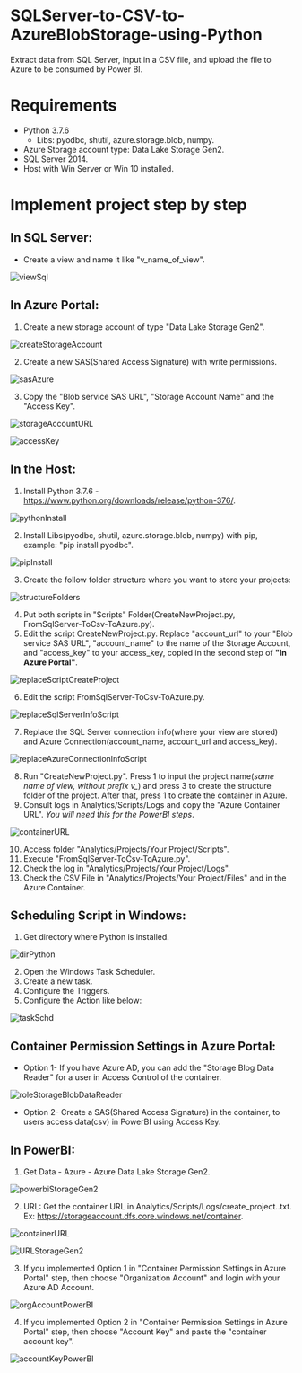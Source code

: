 # SQLServer-to-CSV-to-AzureBlobStorage-using-Python
Extract data from SQL Server, input in a CSV file, and upload the file to Azure to be consumed by Power BI.

# Requirements
* Python 3.7.6
  * Libs: pyodbc, shutil, azure.storage.blob, numpy.
* Azure Storage account type: Data Lake Storage Gen2.
* SQL Server 2014.
* Host with Win Server or Win 10 installed.

# Implement project step by step

## In SQL Server:
* Create a view and name it like "v_name_of_view".

![viewSql](https://github.com/andreismael/SQLServer-to-CSV-to-AzureBlobStorage-using-Python/blob/master/Images/viewSqlServer.png)
  
## In Azure Portal:
1. Create a new storage account of type "Data Lake Storage Gen2".

![createStorageAccount](https://github.com/andreismael/SQLServer-to-CSV-to-AzureBlobStorage-using-Python/blob/master/Images/storageAccountAzure.png)

2. Create a new SAS(Shared Access Signature) with write permissions.

![sasAzure](https://github.com/andreismael/SQLServer-to-CSV-to-AzureBlobStorage-using-Python/blob/master/Images/sasAzure.png)

3. Copy the "Blob service SAS URL", "Storage Account Name" and the "Access Key".

![storageAccountURL](https://github.com/andreismael/SQLServer-to-CSV-to-AzureBlobStorage-using-Python/blob/master/Images/blobServiceSasURL.png)

![accessKey](https://github.com/andreismael/SQLServer-to-CSV-to-AzureBlobStorage-using-Python/blob/master/Images/accessKey.png)

## In the Host:
1. Install Python 3.7.6 - https://www.python.org/downloads/release/python-376/.

![pythonInstall](https://github.com/andreismael/SQLServer-to-CSV-to-AzureBlobStorage-using-Python/blob/master/Images/pythonInstall.png)

2. Install Libs(pyodbc, shutil, azure.storage.blob, numpy) with pip, example: "pip install pyodbc".

![pipInstall](https://github.com/andreismael/SQLServer-to-CSV-to-AzureBlobStorage-using-Python/blob/master/Images/pipInstall.png)

3. Create the follow folder structure where you want to store your projects:

![structureFolders](https://github.com/andreismael/SQLServer-to-CSV-to-AzureBlobStorage-using-Python/blob/master/Images/structureFolders.png)

4. Put both scripts in "Scripts" Folder(CreateNewProject.py, FromSqlServer-ToCsv-ToAzure.py).
5. Edit the script CreateNewProject.py. Replace "account_url" to your "Blob service SAS URL", "account_name" to the name of the Storage Account, and "access_key" to your access_key, copied in the second step of **"In Azure Portal"**.

![replaceScriptCreateProject](https://github.com/andreismael/SQLServer-to-CSV-to-AzureBlobStorage-using-Python/blob/master/Images/replaceScriptCreateProject.png)

6. Edit the script FromSqlServer-ToCsv-ToAzure.py. 

![replaceSqlServerInfoScript](https://github.com/andreismael/SQLServer-to-CSV-to-AzureBlobStorage-using-Python/blob/master/Images/replaceSqlServerInfoScript.png)

7. Replace the SQL Server connection info(where your view are stored) and Azure Connection(account_name, account_url and access_key).

![replaceAzureConnectionInfoScript](https://github.com/andreismael/SQLServer-to-CSV-to-AzureBlobStorage-using-Python/blob/master/Images/replaceAzureConnectionInfoScript.png)

8. Run "CreateNewProject.py". Press 1 to input the project name(*same name of view, without prefix v_*) and press 3 to create the structure folder of the project. After that, press 1 to create the container in Azure.
9. Consult logs in Analytics/Scripts/Logs and copy the "Azure Container URL". *You will need this for the PowerBI steps*.

![containerURL](https://github.com/andreismael/SQLServer-to-CSV-to-AzureBlobStorage-using-Python/blob/master/Images/containerURL.png)

10. Access folder "Analytics/Projects/Your Project/Scripts".
11. Execute "FromSqlServer-ToCsv-ToAzure.py".
12. Check the log in "Analytics/Projects/Your Project/Logs". 
13. Check the CSV File in "Analytics/Projects/Your Project/Files" and in the Azure Container.

## Scheduling Script in Windows:
1. Get directory where Python is installed.

![dirPython](https://github.com/andreismael/SQLServer-to-CSV-to-AzureBlobStorage-using-Python/blob/master/Images/dirPython.png)

2. Open the Windows Task Scheduler.
3. Create a new task.
4. Configure the Triggers.
5. Configure the Action like below:

![taskSchd](https://github.com/andreismael/SQLServer-to-CSV-to-AzureBlobStorage-using-Python/blob/master/Images/taskSchd.png)
  
## Container Permission Settings in Azure Portal:
* Option 1- If you have Azure AD, you can add the "Storage Blog Data Reader" for a user in Access Control of the container.

![roleStorageBlobDataReader](https://github.com/andreismael/SQLServer-to-CSV-to-AzureBlobStorage-using-Python/blob/master/Images/roleStorageBlobDataReader.png)

* Option 2- Create a SAS(Shared Access Signature) in the container, to users access data(csv) in PowerBI using Access Key.
  
## In PowerBI:
1. Get Data - Azure - Azure Data Lake Storage Gen2.

![powerbiStorageGen2](https://github.com/andreismael/SQLServer-to-CSV-to-AzureBlobStorage-using-Python/blob/master/Images/powerbiStorageGen2.png)

2. URL: Get the container URL in Analytics/Scripts/Logs/create_project..txt. Ex: https://storageaccount.dfs.core.windows.net/container.

![containerURL](https://github.com/andreismael/SQLServer-to-CSV-to-AzureBlobStorage-using-Python/blob/master/Images/containerURL.png)

![URLStorageGen2](https://github.com/andreismael/SQLServer-to-CSV-to-AzureBlobStorage-using-Python/blob/master/Images/URLStorageGen2.png)

3. If you implemented Option 1 in "Container Permission Settings in Azure Portal" step, then choose "Organization Account" and login with your Azure AD Account. 

![orgAccountPowerBI](https://github.com/andreismael/SQLServer-to-CSV-to-AzureBlobStorage-using-Python/blob/master/Images/orgAccountPowerBI.png)

4. If you implemented Option 2 in "Container Permission Settings in Azure Portal" step, then choose "Account Key" and paste the "container account key".
  
![accountKeyPowerBI](https://github.com/andreismael/SQLServer-to-CSV-to-AzureBlobStorage-using-Python/blob/master/Images/accountKeyPowerBI.png)
  
